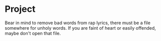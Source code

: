 # Project

Bear in mind to remove bad words from rap lyrics, there must be a file somewhere for unholy words. If you are faint of heart or easily offended, maybe don't open that file.
